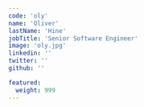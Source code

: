 ```yaml
---
code: 'oly'
name: 'Oliver'
lastName: 'Hine'
jobTitle: 'Senior Software Engineer'
image: 'oly.jpg'
linkedin: ''
twitter: ''
github: ''

featured:
  weight: 999
---
```

